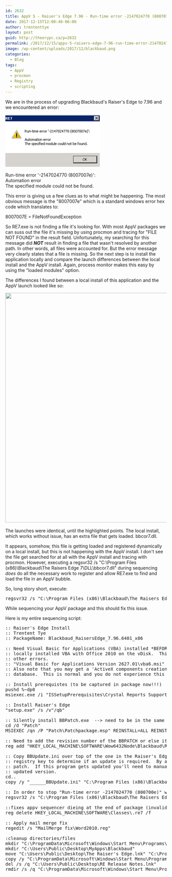 ```yaml
---
id: 2632
title: AppV 5 - Raiser's Edge 7.96 - Run-time error -2147024770 (800707e)
date: 2017-12-15T12:00:48-06:00
author: trententtye
layout: post
guid: http://theorypc.ca/p=2632
permalink: /2017/12/15/appv-5-raisers-edge-7-96-run-time-error-2147024770-800707e/
image: /wp-content/uploads/2017/12/blackbaud.png
categories:
  - Blog
tags:
  - AppV
  - procmon
  - Registry
  - scripting
---
```

We are in the process of upgrading Blackbaud's Raiser's Edge to 7.96 and we encountered an error:

<img class="aligncenter size-full wp-image-2633" src="/wp-content/uploads/2017/12/blackbaud.png" alt="" width="295" height="163" /> 

Run-time error '-2147024770 (8007007e)':  
Automation error  
The specified module could not be found.

This error is giving us a few clues as to what might be happening. The most obvious message is the "8007007e" which is a standard windows error hex code which translates to:

8007007E = FileNotFoundException

So RE7.exe is not finding a file it's looking for. With most AppV packages we can suss out the file it's missing by using procmon and tracing for "FILE NOT FOUND" in the result field. Unfortunately, my searching for this message did **_NOT_** result in finding a file that wasn't resolved by another path. In other words, all files were accounted for. But the error message very clearly states that a file is missing. So the next step is to install the application locally and compare the launch differences between the local install and the AppV install. Again, process monitor makes this easy by using the "loaded modules" option.

The differences I found between a local install of this application and the AppV launch looked like so:

<img class="aligncenter size-full wp-image-2634" src="/wp-content/uploads/2017/12/LoadedModules.png" alt="" width="1553" height="716" srcset="/wp-content/uploads/2017/12/LoadedModules.png 1553w, /wp-content/uploads/2017/12/LoadedModules-300x138.png 300w, /wp-content/uploads/2017/12/LoadedModules-768x354.png 768w" sizes="(max-width: 1553px) 100vw, 1553px" /> 

The launches were identical, until the highlighted points. The local install, which works without issue, has an extra file that gets loaded. bbcor7.dll.

It appears, somehow, this file is getting loaded and registered dynamically on a local install, but this is not happening with the AppV install. I don't see the file get searched for at all with the AppV install and tracing with procmon. However, executing a regsvr32 /s "C:\Program Files (x86)\Blackbaud\The Raisers Edge 7\DLL\bbcor7.dll" during sequencing _does_ do all the necessary work to register and allow RE7.exe to find and load the file in an AppV bubble.

So, long story short, execute:

<pre class="lang:batch decode:true ">regsvr32 /s "C:\Program Files (x86)\Blackbaud\The Raisers Edge 7\DLL\bbcor7.dll"</pre>

While sequencing your AppV package and this should fix this issue.

Here is my entire sequencing script:

<pre class="lang:batch decode:true ">:: Raiser's Edge Install
:: Trentent Tye
:: PackageName: Blackbaud_RaisersEdge_7.96.6401_x86

:: Need Visual Basic for Applications (VBA) installed *BEFORE* sequencing or else it will conflict with
:: locally installed VBA with Office 2010 on the vDisk.  This causes 'ActiveX components creation failed' along with
:: other errors.
:: "Visual Basic for Applications Version 2627.01\vba6.msi"
:: Also note that you may get a 'ActiveX components creation failed' or such error message if you launch RE_SAMPLE_7
:: database.  This is normal and you do not experience this error message in prod.

:: Install prerequistes (to be captured in package now!!!)
pushd %~dp0
msiexec.exe /i "ISSetupPrerequisites\Crystal Reports Support Pack 10\CRRuntime_32bit_13_0_10.msi" /qb

:: Install Raiser's Edge
"setup.exe" /s /v"/qb"

:: Silently install BBPatch.exe  --> need to be in the same directory as BBPatch.exe or it errors...
cd /d "Patch"
MSIEXEC /qn /P "Patch\Patchpackage.msp" REINSTALL=ALL REINSTALLMODE=emus REBOOT=REALLYSUPRESS

:: Need to add the revision number of the BBPATCH or else it will prompt to reinstall the patch...
reg add "HKEY_LOCAL_MACHINE\SOFTWARE\Wow6432Node\Blackbaud\REINI\The Raiser's Edge 7\General" /v Revision /d 5 /t REG_SZ /f

:: Copy BBUpdate.ini over top of the one in the Raiser's Edge folder.  Raiser's Edge uses this file and the previously set
:: registry key to determine if an update is required.  By adding both we tell it that we already silently installed the
:: patch.  If this program gets updated you'll need to manually install it and grab the BBUpdate.ini file from the 
:: updated version.
cd..
copy /y "______BBUpdate.ini" "C:\Program Files (x86)\Blackbaud\The Raisers Edge 7\BBUpdate.ini"

:: In order to stop "Run-time error -2147024770 (800700e)" we need to register the following dll:
regsvr32 /s "C:\Program Files (x86)\Blackbaud\The Raisers Edge 7\DLL\bbcor7.dll"

::fixes appv sequencer dieing at the end of package (invalid manifest)
reg delete HKEY_LOCAL_MACHINE\SOFTWARE\Classes\.re7 /f

:: Apply mail merge fix
regedit /s "MailMerge fix\Word2010.reg"

:cleanup directories/files
mkdir "C:\ProgramData\Microsoft\Windows\Start Menu\Programs\MyApps\Blackbaud"
mkdir "C:\Users\Public\Desktop\MyApps\Blackbaud"
move "C:\Users\Public\Desktop\The Raiser's Edge.lnk" "C:\ProgramData\Microsoft\Windows\Start Menu\Programs\MyApps\Blackbaud"
copy /y "C:\ProgramData\Microsoft\Windows\Start Menu\Programs\MyApps\Blackbaud\*.lnk" "C:\Users\Public\Desktop\MyApps\Blackbaud"
del /s /q "C:\Users\Public\Desktop\RE Release Notes.lnk"
rmdir /s /q "C:\ProgramData\Microsoft\Windows\Start Menu\Programs\The Raiser's Edge"

</pre>

&nbsp;

<!-- AddThis Advanced Settings generic via filter on the_content -->

<!-- AddThis Share Buttons generic via filter on the_content -->
